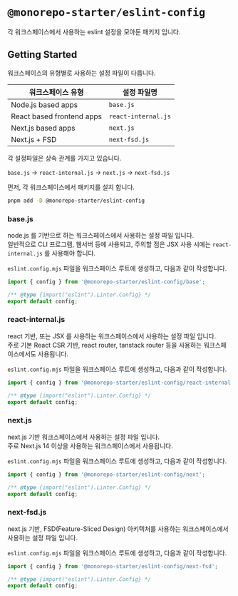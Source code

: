 # `@monorepo-starter/eslint-config`

각 워크스페이스에서 사용하는 eslint 설정을 모아둔 패키지 입니다.

## Getting Started

워크스페이스의 유형별로 사용하는 설정 파일이 다릅니다.

| 워크스페이스 유형         | 설정 파일명          |
| ------------------------- | -------------------- |
| Node.js based apps        | `base.js`            |
| React based frontend apps | `react-internal.js`  |
| Next.js based apps        | `next.js`            |
| Next.js + FSD             | `next-fsd.js`        |

각 설정파일은 상속 관계를 가지고 있습니다.

`base.js` -> `react-internal.js` -> `next.js` -> `next-fsd.js`

먼저, 각 워크스페이스에서 패키지를 설치 합니다.

```bash
pnpm add -D @monorepo-starter/eslint-config
```

### base.js

node.js 를 기반으로 하는 워크스페이스에서 사용하는 설정 파일 입니다.  
일반적으로 CLI 프로그램, 웹서버 등에 사용되고, 주의할 점은 JSX 사용 시에는 `react-internal.js` 를 사용해야 합니다.

`eslint.config.mjs` 파일을 워크스페이스 루트에 생성하고, 다음과 같이 작성합니다.

```js
import { config } from '@monorepo-starter/eslint-config/base';

/** @type {import("eslint").Linter.Config} */
export default config;
```

### react-internal.js

react 기반, 또는 JSX 를 사용하는 워크스페이스에서 사용하는 설정 파일 입니다.  
주로 기본 React CSR 기반, react router, tanstack router 등을 사용하는 워크스페이스에서도 사용됩니다.

`eslint.config.mjs` 파일을 워크스페이스 루트에 생성하고, 다음과 같이 작성합니다.

```js
import { config } from '@monorepo-starter/eslint-config/react-internal';

/** @type {import("eslint").Linter.Config} */
export default config;
```

### next.js

next.js 기반 워크스페이스에서 사용하는 설정 파일 입니다.  
주로 Next.js 14 이상을 사용하는 워크스페이스에서 사용됩니다.

`eslint.config.mjs` 파일을 워크스페이스 루트에 생성하고, 다음과 같이 작성합니다.

```js
import { config } from '@monorepo-starter/eslint-config/next';

/** @type {import("eslint").Linter.Config} */
export default config;
```

### next-fsd.js

next.js 기반, FSD(Feature-Sliced Design) 아키텍처를 사용하는 워크스페이스에서 사용하는 설정 파일 입니다.  

`eslint.config.mjs` 파일을 워크스페이스 루트에 생성하고, 다음과 같이 작성합니다.

```js
import { config } from '@monorepo-starter/eslint-config/next-fsd';

/** @type {import("eslint").Linter.Config} */
export default config;
```